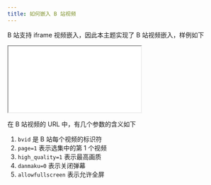 ```yaml
---
title: 如何嵌入 B 站视频
---
```


B 站支持 iframe 视频嵌入，因此本主题实现了 B 站视频嵌入，样例如下

<iframe src="//player.bilibili.com/player.html?bvid=BV1ps411U7xc&page=1&high_quality=1&danmaku=0" allowfullscreen></iframe>

在 B 站视频的 URL 中，有几个参数的含义如下

1. `bvid` 是 B 站每个视频的标识符
2. `page=1` 表示选集中的第 1 个视频
3. `high_quality=1` 表示最高画质
4. `danmaku=0` 表示关闭弹幕
5. `allowfullscreen` 表示允许全屏
